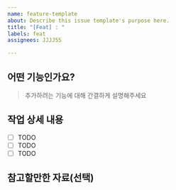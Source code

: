 ```yaml
---
name: feature-template
about: Describe this issue template's purpose here.
title: "[Feat] : "
labels: feat
assignees: JJJJ55

---
```


## 어떤 기능인가요?

> 추가하려는 기능에 대해 간결하게 설명해주세요

## 작업 상세 내용

- [ ] TODO
- [ ] TODO
- [ ] TODO

## 참고할만한 자료(선택)
